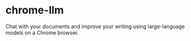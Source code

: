 # chrome-llm
Chat with your documents and improve your writing using large-language models on a Chrome browser.
